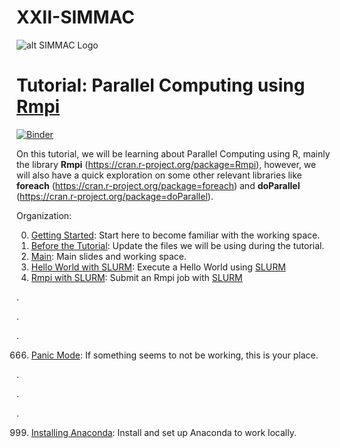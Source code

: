 # XXII-SIMMAC
![alt SIMMAC Logo](http://simmac.ucr.ac.cr/images/SIMMAC/Images/Inicio/2.png)

# Tutorial: Parallel Computing using [Rmpi](https://cran.r-project.org/web/packages/Rmpi/index.html)

[![Binder](https://mybinder.org/badge_logo.svg)](https://mybinder.org/v2/gh/villegar/xxii-simmac/master?filepath=HPCwRmpi.ipynb)

On this tutorial, we will be learning about Parallel Computing using R, mainly the library __Rmpi__ (https://cran.r-project.org/package=Rmpi), however, we will also have a quick exploration on some other relevant libraries like __foreach__ (https://cran.r-project.org/package=foreach) and __doParallel__ (https://cran.r-project.org/package=doParallel).


Organization:

0. [Getting Started](0.GettingStarted.md): Start here to become familiar with the working space.
1. [Before the Tutorial](1.BeforeTheTutorial.md): Update the files we will be using during the tutorial.
2. [Main](2.Main.ipynb): Main slides and working space.
3. [Hello World with SLURM](3.HelloWorld.ipynb): Execute a Hello World using [SLURM](https://slurm.schedmd.com)
4. [Rmpi with SLURM](4.Rmpi.ipynb): Submit an Rmpi job with [SLURM](https://slurm.schedmd.com)

.

.

.

666. [Panic Mode](666.PanicMode.md): If something seems to not be working, this is your place.

.

.

.

999. [Installing Anaconda](999.InstallingAnaconda.md): Install and set up Anaconda to work locally.
